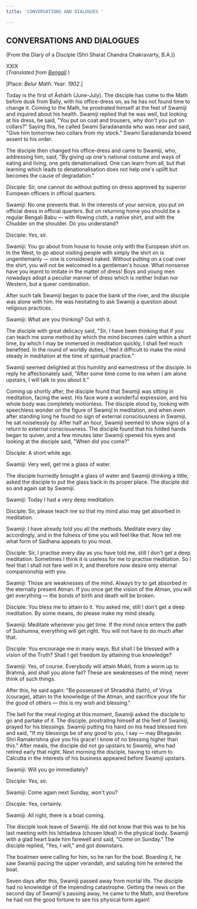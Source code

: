 ```yaml
---
title: 'CONVERSATIONS AND DIALOGUES '

---
```





  

## CONVERSATIONS AND DIALOGUES

(From the Diary of a Disciple (Shri Sharat Chandra Chakravarty, B.A.))

XXIX  
(*Translated from [Bengali](swami_shishya_46e7_29.pdf)* )

\[Place: *Belur Math*. Year: *1902*.\]

Today is the first of Âshārh (June-July). The disciple has come to the
Math before dusk from Bally, with his office-dress on, as he has not
found time to change it. Coming to the Math, he prostrated himself at
the feet of Swamiji and inquired about his health. Swamiji replied that
he was well, but looking at his dress, he said, "You put on coat and
trousers, why don't you put on collars?" Saying this, he called Swami
Saradananda who was near and said, "Give him tomorrow two collars from
my stock." Swami Saradananda bowed assent to his order.

The disciple then changed his office-dress and came to Swamiji, who,
addressing him, said, "By giving up one's national costume and ways of
eating and living, one gets denationalised. One can learn from all, but
that learning which leads to denationalisation does not help one's
uplift but becomes the cause of degradation."

Disciple: Sir, one cannot do without putting on dress approved by
superior European officers in official quarters.

Swamiji: No one prevents that. In the interests of your service, you put
on official dress in official quarters. But on returning home you should
be a regular Bengali Babu — with flowing cloth, a native shirt, and with
the Chudder on the shoulder. Do you understand?

Disciple: Yes, sir.

Swamiji: You go about from house to house only with the European shirt
on. In the West, to go about visiting people with simply the shirt on is
ungentlemanly — one is considered naked. Without putting on a coat over
the shirt, you will not be welcomed in a gentleman's house. What
nonsense have you learnt to imitate in the matter of dress! Boys and
young men nowadays adopt a peculiar manner of dress which is neither
Indian nor Western, but a queer combination.

After such talk Swamiji began to pace the bank of the river, and the
disciple was alone with him. He was hesitating to ask Swamiji a question
about religious practices.

Swamiji: What are you thinking? Out with it.

The disciple with great delicacy said, "Sir, I have been thinking that
if you can teach me some method by which the mind becomes calm within a
short time, by which I may be immersed in meditation quickly, I shall
feel much benefited. In the round of worldly duties, I feel it difficult
to make the mind steady in meditation at the time of spiritual
practice."

Swamiji seemed delighted at this humility and earnestness of the
disciple. In reply he affectionately said, "After some time come to me
when I am alone upstairs, I will talk to you about it."

Coming up shortly after, the disciple found that Swamiji was sitting in
meditation, facing the west. His face wore a wonderful expression, and
his whole body was completely motionless. The disciple stood by, looking
with speechless wonder on the figure of Swamiji in meditation, and when
even after standing long he found no sign of external consciousness in
Swamiji, he sat noiselessly by. After half an hour, Swamiji seemed to
show signs of a return to external consciousness. The disciple found
that his folded hands began to quiver, and a few minutes later Swamiji
opened his eyes and looking at the disciple said, "When did you come?"

Disciple: A short while ago.

Swamiji: Very well, get me a glass of water.

The disciple hurriedly brought a glass of water and Swamiji drinking a
little, asked the disciple to put the glass back in its proper place.
The disciple did so and again sat by Swamiji.

Swamiji: Today I had a very deep meditation.

Disciple: Sir, please teach me so that my mind also may get absorbed in
meditation.

Swamiji: I have already told you all the methods. Meditate every day
accordingly, and in the fulness of time you will feel like that. Now
tell me what form of Sadhana appeals to you most.

Disciple: Sir, I practise every day as you have told me, still I don't
get a deep meditation. Sometimes I think it is useless for me to
practise meditation. So I feel that I shall not fare well in it, and
therefore now desire only eternal companionship with you.

Swamiji: Those are weaknesses of the mind. Always try to get absorbed in
the eternally present Atman. If you once get the vision of the Atman,
you will get everything — the bonds of birth and death will be broken.

Disciple: You bless me to attain to it. You asked me, still I don't get
a deep meditation. By some means, do please make my mind steady.

Swamiji: Meditate whenever you get time. If the mind once enters the
path of Sushumna, everything will get right. You will not have to do
much after that.

Disciple: You encourage me in many ways. But shall I be blessed with a
vision of the Truth? Shall I get freedom by attaining true knowledge?

Swamiji: Yes, of course. Everybody will attain Mukti, from a worm up to
Brahmā, and shall you alone fail? These are weaknesses of the mind;
never think of such things.

After this, he said again: "Be possessed of Shraddhā (faith), of Virya
(courage), attain to the knowledge of the Atman, and sacrifice your life
for the good of others — this is my wish and blessing."

The bell for the meal ringing at this moment, Swamiji asked the disciple
to go and partake of it. The disciple, prostrating himself at the feet
of Swamiji, prayed for his blessings. Swamiji putting his hand on his
head blessed him and said, "If my blessings be of any good to you, I say
— may Bhagavān Shri Ramakrishna give you his grace! I know of no
blessing higher than this." After meals, the disciple did not go
upstairs to Swamiji, who had retired early that night. Next morning the
disciple, having to return to Calcutta in the interests of his business
appeared before Swamiji upstairs.

Swamiji: Will you go immediately?

Disciple: Yes, sir.

Swamiji: Come again next Sunday, won't you?

Disciple: Yes, certainly.

Swamiji: All right, there is a boat coming.

The disciple took leave of Swamiji. He did not know that this was to be
his last meeting with his Ishtadeva (chosen Ideal) in the physical body.
Swamiji with a glad heart bade him farewell and said, "Come on Sunday."
The disciple replied, "Yes, I will," and got downstairs.

The boatmen were calling for him, so he ran for the boat. Boarding it,
he saw Swamiji pacing the upper verandah, and saluting him he entered
the boat.

Seven days after this, Swamiji passed away from mortal life. The
disciple had no knowledge of the impending catastrophe. Getting the news
on the second day of Swamiji's passing away, he came to the Math, and
therefore he had not the good fortune to see his physical form again!


